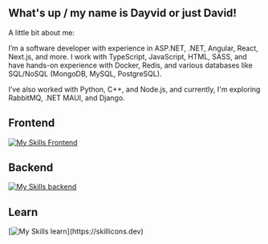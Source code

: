 ## What's up / my name is Dayvid or just David!

A little bit about me:

I’m a software developer with experience in ASP.NET, .NET, Angular, React, Next.js, and more. I work with TypeScript, JavaScript, HTML, SASS, and have hands-on experience with Docker, Redis, and various databases like SQL/NoSQL (MongoDB, MySQL, PostgreSQL).

I’ve also worked with Python, C++, and Node.js, and currently, I'm exploring RabbitMQ, .NET MAUI, and Django.

## Frontend
[![My Skills Frontend](https://skillicons.dev/icons?i=angular,html,sass,nextjs,prisma,nodejs,npm,react,ts,js)](https://skillicons.dev)


## Backend
[![My Skills backend](https://skillicons.dev/icons?i=cs,dotnet,mongodb,dynamodb,mysql,postgres,postman,docker,redis,nginx,nodejs,express)](https://skillicons.dev)


## Learn
[![My Skills learn](https://skillicons.dev/icons?i=django,elasticsearch,kafka,rabbitmq,redux,aws,azure,)](https://skillicons.dev)
